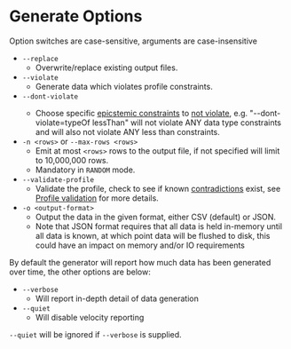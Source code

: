 # Generate Options
Option switches are case-sensitive, arguments are case-insensitive

* `--replace`
    * Overwrite/replace existing output files.
* `--violate`
   * Generate data which violates profile constraints.
* `--dont-violate` <epistemic constraints...>
   * Choose specific [epicstemic constraints](../EpistemicConstraints.md) to [not violate](../generator/docs/SelectiveViolation.md), e.g. "--dont-violate=typeOf lessThan" will not violate ANY data type constraints and will also not violate ANY less than constraints.
* `-n <rows>` or `--max-rows <rows>`
   * Emit at most `<rows>` rows to the output file, if not specified will limit to 10,000,000 rows.
   * Mandatory in `RANDOM` mode.
* `--validate-profile`
   * Validate the profile, check to see if known [contradictions](../../generator/docs/Contradictions.md) exist, see [Profile validation](../../generator/docs/ProfileValidation.md) for more details.
* `-o <output-format>`
   * Output the data in the given format, either CSV (default) or JSON.
   * Note that JSON format requires that all data is held in-memory until all data is known, at which point data will be flushed to disk, this could have an impact on memory and/or IO requirements

By default the generator will report how much data has been generated over time, the other options are below:
* `--verbose`
    * Will report in-depth detail of data generation
* `--quiet`
    * Will disable velocity reporting
    
`--quiet` will be ignored if `--verbose` is supplied.
